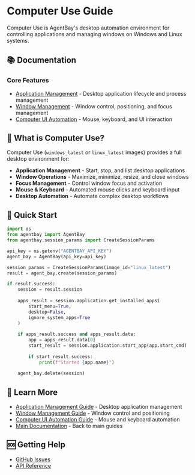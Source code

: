 # Computer Use Guide

Computer Use is AgentBay's desktop automation environment for controlling applications and managing windows on Windows and Linux systems.

## 📚 Documentation

### Core Features
- [Application Management](application-management.md) - Desktop application lifecycle and process management
- [Window Management](window-management.md) - Window control, positioning, and focus management
- [Computer UI Automation](computer-ui-automation.md) - Mouse, keyboard, and UI interaction

## 🎯 What is Computer Use?

Computer Use (`windows_latest` or `linux_latest` images) provides a full desktop environment for:

- **Application Management** - Start, stop, and list desktop applications
- **Window Operations** - Maximize, minimize, resize, and close windows
- **Focus Management** - Control window focus and activation
- **Mouse & Keyboard** - Automated mouse clicks and keyboard input
- **Desktop Automation** - Automate complex desktop workflows

## 🚀 Quick Start

```python
import os
from agentbay import AgentBay
from agentbay.session_params import CreateSessionParams

api_key = os.getenv("AGENTBAY_API_KEY")
agent_bay = AgentBay(api_key=api_key)

session_params = CreateSessionParams(image_id="linux_latest")
result = agent_bay.create(session_params)

if result.success:
    session = result.session
    
    apps_result = session.application.get_installed_apps(
        start_menu=True,
        desktop=False,
        ignore_system_apps=True
    )
    
    if apps_result.success and apps_result.data:
        app = apps_result.data[0]
        start_result = session.application.start_app(app.start_cmd)
        
        if start_result.success:
            print(f"Started {app.name}")
    
    agent_bay.delete(session)
```

## 📖 Learn More

- [Application Management Guide](application-management.md) - Desktop application management
- [Window Management Guide](window-management.md) - Window control and positioning
- [Computer UI Automation Guide](computer-ui-automation.md) - Mouse and keyboard automation
- [Main Documentation](../../README.md) - Back to main guides

## 🆘 Getting Help

- [GitHub Issues](https://github.com/aliyun/wuying-agentbay-sdk/issues)
- [API Reference](../../api-reference.md)
